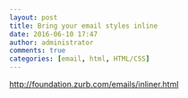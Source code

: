 ```yaml
---
layout: post
title: Bring your email styles inline
date: 2016-06-10 17:47
author: administrator
comments: true
categories: [email, html, HTML/CSS]
---
```

<a href="http://foundation.zurb.com/emails/inliner.html">http://foundation.zurb.com/emails/inliner.html</a>
